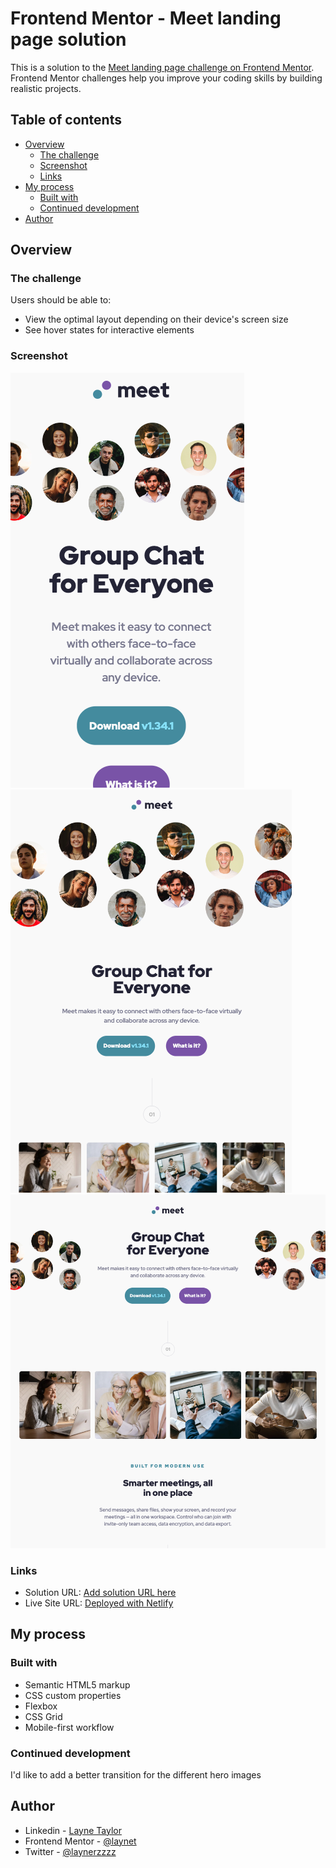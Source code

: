 # Frontend Mentor - Meet landing page solution

This is a solution to the [Meet landing page challenge on Frontend Mentor](https://www.frontendmentor.io/challenges/meet-landing-page-rbTDS6OUR). Frontend Mentor challenges help you improve your coding skills by building realistic projects.

## Table of contents

- [Overview](#overview)
  - [The challenge](#the-challenge)
  - [Screenshot](#screenshot)
  - [Links](#links)
- [My process](#my-process)
  - [Built with](#built-with)
  - [Continued development](#continued-development)
- [Author](#author)

## Overview

### The challenge

Users should be able to:

- View the optimal layout depending on their device's screen size
- See hover states for interactive elements

### Screenshot

![Mobile](./src/assets/meet-landing-mobiless.png)
![Tablet](./src/assets/meet-landing-tabletss.png)
![Desktop](./src/assets/meet-landing-desktopss.png)

### Links

- Solution URL: [Add solution URL here](https://your-solution-url.com)
- Live Site URL: [Deployed with Netlify](https://transcendent-queijadas-95f514.netlify.app/)

## My process

### Built with

- Semantic HTML5 markup
- CSS custom properties
- Flexbox
- CSS Grid
- Mobile-first workflow

### Continued development

I'd like to add a better transition for the different hero images

## Author

- Linkedin - [Layne Taylor](https://www.linkedin.com/in/layne-taylor/)
- Frontend Mentor - [@laynet](https://www.frontendmentor.io/profile/laynet)
- Twitter - [@laynerzzzz](https://www.twitter.com/laynerzzzz)
